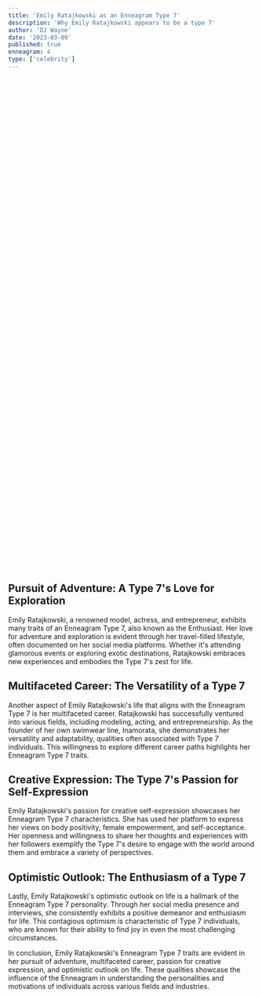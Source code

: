 ```yaml
---
title: 'Emily Ratajkowski as an Enneagram Type 7'
description: 'Why Emily Ratajkowski appears to be a type 7'
author: 'DJ Wayne'
date: '2023-03-09'
published: true
enneagram: 4
type: ['celebrity']
---
```


<script>
	import  PopCard  from "../../lib/components/atoms/PopCard.svelte";
</script>
<div
	style="display: flex;
    justify-content: center;
	height: 100vh;
	max-height: 1000px;"
>
	<PopCard
		image={`/types/7s/${'Emily_Ratajkowski'}.webp`}
		showIcon={false}
		text="Emily Ratajkowski"
		subtext=""
	/>
</div>

## Pursuit of Adventure: A Type 7's Love for Exploration

Emily Ratajkowski, a renowned model, actress, and entrepreneur, exhibits many traits of an Enneagram Type 7, also known as the Enthusiast. Her love for adventure and exploration is evident through her travel-filled lifestyle, often documented on her social media platforms. Whether it's attending glamorous events or exploring exotic destinations, Ratajkowski embraces new experiences and embodies the Type 7's zest for life.

## Multifaceted Career: The Versatility of a Type 7

Another aspect of Emily Ratajkowski's life that aligns with the Enneagram Type 7 is her multifaceted career. Ratajkowski has successfully ventured into various fields, including modeling, acting, and entrepreneurship. As the founder of her own swimwear line, Inamorata, she demonstrates her versatility and adaptability, qualities often associated with Type 7 individuals. This willingness to explore different career paths highlights her Enneagram Type 7 traits.

## Creative Expression: The Type 7's Passion for Self-Expression

Emily Ratajkowski's passion for creative self-expression showcases her Enneagram Type 7 characteristics. She has used her platform to express her views on body positivity, female empowerment, and self-acceptance. Her openness and willingness to share her thoughts and experiences with her followers exemplify the Type 7's desire to engage with the world around them and embrace a variety of perspectives.

## Optimistic Outlook: The Enthusiasm of a Type 7

Lastly, Emily Ratajkowski's optimistic outlook on life is a hallmark of the Enneagram Type 7 personality. Through her social media presence and interviews, she consistently exhibits a positive demeanor and enthusiasm for life. This contagious optimism is characteristic of Type 7 individuals, who are known for their ability to find joy in even the most challenging circumstances.

In conclusion, Emily Ratajkowski's Enneagram Type 7 traits are evident in her pursuit of adventure, multifaceted career, passion for creative expression, and optimistic outlook on life. These qualities showcase the influence of the Enneagram in understanding the personalities and motivations of individuals across various fields and industries.

